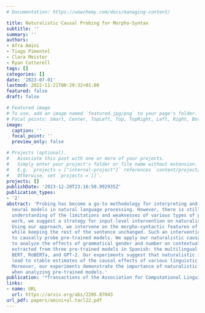 ```yaml
---
# Documentation: https://wowchemy.com/docs/managing-content/

title: Naturalistic Causal Probing for Morpho-Syntax
subtitle: ''
summary: ''
authors:
- Afra Amini
- Tiago Pimentel
- Clara Meister
- Ryan Cotterell
tags: []
categories: []
date: '2023-07-01'
lastmod: 2022-11-21T00:29:32+01:00
featured: false
draft: false

# Featured image
# To use, add an image named `featured.jpg/png` to your page's folder.
# Focal points: Smart, Center, TopLeft, Top, TopRight, Left, Right, BottomLeft, Bottom, BottomRight.
image:
  caption: ''
  focal_point: ''
  preview_only: false

# Projects (optional).
#   Associate this post with one or more of your projects.
#   Simply enter your project's folder or file name without extension.
#   E.g. `projects = ["internal-project"]` references `content/project/deep-learning/index.md`.
#   Otherwise, set `projects = []`.
projects: []
publishDate: '2023-12-20T23:16:50.992935Z'
publication_types:
- '2'
abstract: 'Probing has become a go-to methodology for interpreting and analyzing deep
  neural models in natural language processing. However, there is still a lack of
  understanding of the limitations and weaknesses of various types of probes. In this
  work, we suggest a strategy for input-level intervention on naturalistic sentences.
  Using our approach, we intervene on the morpho-syntactic features of a sentence,
  while keeping the rest of the sentence unchanged. Such an intervention allows us
  to causally probe pre-trained models. We apply our naturalistic causal probing framework
  to analyze the effects of grammatical gender and number on contextualized representations
  extracted from three pre-trained models in Spanish: the multilingual versions of
  BERT, RoBERTa, and GPT-2. Our experiments suggest that naturalistic interventions
  lead to stable estimates of the causal effects of various linguistic properties.
  Moreover, our experiments demonstrate the importance of naturalistic causal probing
  when analyzing pre-trained models.'
publication: '*Transactions of the Association for Computational Linguistics*'
links:
- name: URL
  url: https://arxiv.org/abs/2205.07043
url_pdf: papers/amini+al.tacl22.pdf
---
```

